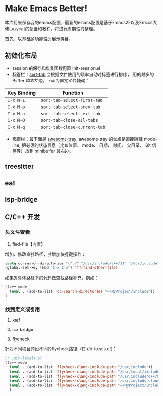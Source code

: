 # Make Emacs Better!

本库用来保存我的emacs配置，最新的emacs配置是基于Emacs29以及Emacs大佬Lazycat的配置和教程，将进行周期性的整理。

首先，以基础的功能性为展示类目。

## 初始化布局

- session 的保存和恢复函数配置 init-session.el
- 标签栏：[sort-tab](https://github.com/manateelazycat/sort-tab) 会根据文件使用的频率自动对标签进行排序， 用的越多的 Buffer 越靠左边。下面为自定义快捷键：

| Key Binding                | Function                         |
|----------------------------|----------------------------------|
| `C-x M-1`                 | `sort-tab-select-first-tab`      |
| `C-x M-p`                 | `sort-tab-select-prev-tab`       |
| `C-x M-n`                 | `sort-tab-select-next-tab`       |
| `C-x M-Q`                 | `sort-tab-close-all-tabs`        |
| `C-x M-q`                 | `sort-tab-close-current-tab`     |

- 页脚栏：最下面是 [awesome-tray](https://github.com/manateelazycat/awesome-tray), awesome-tray 的优点是直接隐藏 mode-line, 把必须的状态信息（比如位置、 mode、 日期、 时间、 父目录、 Git 信息等）放到 minibuffer 最右边。

## treesitter


## eaf


## lsp-bridge


## C/C++ 开发

### 头文件查看

1. find-file【内置】

增加、修改查找路径，并增加快捷键操作：
```lisp
(setq cc-search-directories '("./" "/usr/include/c++/11" "/usr/include" "/usr/local/include/*"))
(global-set-key (kbd "C-x C-o") 'ff-find-other-file)
```
如果对具体路径下的代码做查找路径补充，例如：
```lisp
((c++-mode
  (eval . (add-to-list 'cc-search-directories "~/MyProject/include"))
)
```

### 找到定义或引用
1. xref

2. lsp-bridge

3. flycheck

针对不同项目预设不同的flycheck路径（在.dir-locals.el）：
```lisp
;; .dir-locals.el
((c++-mode
  (eval . (add-to-list 'flycheck-clang-include-path "/usr/include"))
  (eval . (add-to-list 'flycheck-clang-include-path "/usr/local/include"))
  (eval . (add-to-list 'flycheck-clang-include-path "/usr/include/c++/8"))
  (eval . (add-to-list 'flycheck-clang-include-path "/usr/include/clang"))
  (eval . (add-to-list 'flycheck-clang-include-path "~/MyProject/include"))
  )
```
